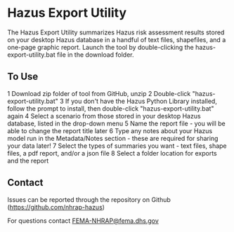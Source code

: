 # Hazus Export Utility

The Hazus Export Utility summarizes Hazus risk assessment results stored on your desktop Hazus database in a handful of text files, shapefiles, and a one-page graphic report. Launch the tool by double-clicking the hazus-export-utility.bat file in the download folder.

## To Use

1 Download zip folder of tool from GitHub, unzip
2 Double-click "hazus-export-utility.bat"
3 If you don't have the Hazus Python Library installed, follow the prompt to install, then double-click "hazus-export-utility.bat" again
4 Select a scenario from those stored in your desktop Hazus database, listed in the drop-down menu
5 Name the report file - you will be able to change the report title later
6 Type any notes about your Hazus model run in the Metadata/Notes section - these are required for sharing your data later!
7 Select the types of summaries you want - text files, shape files, a pdf report, and/or a json file
8 Select a folder location for exports and the report

## Contact

Issues can be reported through the repository on Github (https://github.com/nhrap-hazus)

For questions contact FEMA-NHRAP@fema.dhs.gov
